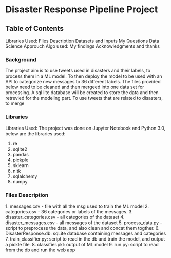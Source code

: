 # Disaster Response Pipeline Project

<h2>Table of Contents</h2>
Libraries Used: Files Description Datasets and Inputs My Questions Data Science Approuch Algo used: My findings Acknowledgments and thanks

<h3>Background</h3>
The project aim is to use tweets used in disasters and their labels, to process them in a ML model. To then deploy the model to be used with an API to categorize new messages to 36 different labels.
The files provided below need to be cleaned and then mergeed into one data set for processing. A sql lite database will be created to store the data and then retrevied for the modeling part. 
To use tweets that are related to disasters, to merge

<h3> Libraries</h3>
Libraries Used: The project was done on Jupyter Notebook and Python 3.0, below are the libraries used:

1. re
2. sqlite2
3. pandas
4. pickple
5. sklearn
6. nltk
7. sqlalchemy
8. numpy

<h3>Files Description</h3>
1. messages.csv - file with all the msg used to train the ML model
2. categories.csv - 36 categories or labels of the messages.
3. disaster_categories.csv - all categories of the dataset
4. disaster_messages.csv - all messages of the dataset
5. process_data.py - script to preprocess the data, and also clean and concat them togther.
6. DisasterResponse.db: sqLite database containing messages and categories
7. train_classifier.py: script to read in the db and train the model, and output a pickle file.
8. classifier.pkl: output of ML model
9. run.py: script to read from the db and run the web app

